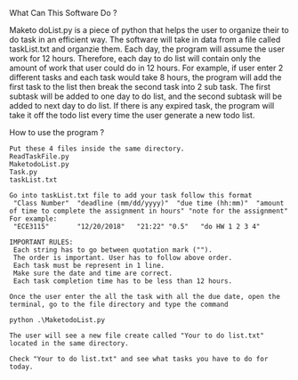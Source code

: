 What Can This Software Do ? 

Maketo doList.py is a piece of python that helps the user to organize their to do task in an efficient way.
The software will take in data from a file called taskList.txt and organzie them. Each day, the program will assume the user work for 12 hours. Therefore, each day to do list will contain only the amount of work that user could do in 12 hours. For example, if user enter 2 different tasks and each task would take 8 hours, the program will add the first task to the list then break the second task into 2 sub task. The first subtask will be added to one day to do list, and the second subtask will be added to next day to do list. If there is 
any expired task, the program will take it off the todo list every time the user generate a new todo list. 

How to use the program ? 

    Put these 4 files inside the same directory.
    ReadTaskFile.py
    MaketodoList.py
    Task.py
    taskList.txt

    Go into taskList.txt file to add your task follow this format
     "Class Number"  "deadline (mm/dd/yyyy)"  "due time (hh:mm)"  "amount of time to complete the assignment in hours" "note for the assignment"
    For example:
     "ECE3115"       "12/20/2018"	"21:22"	"0.5"   "do HW 1 2 3 4"

    IMPORTANT RULES:
     Each string has to go between quotation mark ("").
     The order is important. User has to follow above order.
     Each task must be represent in 1 line.
     Make sure the date and time are correct.
     Each task completion time has to be less than 12 hours.

    Once the user enter the all the task with all the due date, open the terminal, go to the file directory and type the command
    
    python .\MaketodoList.py

    The user will see a new file create called "Your to do list.txt" located in the same directory.

    Check "Your to do list.txt" and see what tasks you have to do for today. 
